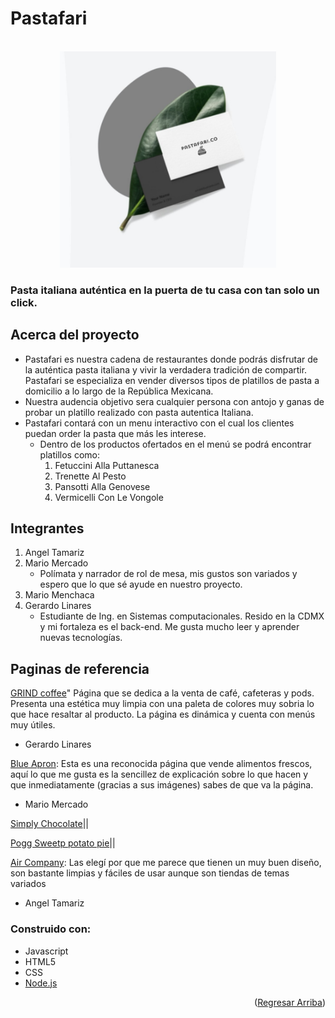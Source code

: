 # Pastafari
<br />
<div align="center">
  <a>
    <img src="design/PastafariLogo.png" alt="Logo" width="346" height="346">
  </a>
  
</div>


### Pasta italiana auténtica en la puerta de tu casa con tan solo un click.

## Acerca del proyecto

- Pastafari es nuestra cadena de restaurantes donde podrás disfrutar de la auténtica pasta italiana y vivir la verdadera tradición de compartir. Pastafari se especializa en vender diversos tipos de platillos de pasta a domicilio a lo largo de la República Mexicana. 
- Nuestra audencia objetivo sera cualquier persona con antojo y ganas de probar un platillo realizado con pasta autentica Italiana.
- Pastafari contará con un menu interactivo con el cual los clientes puedan order la pasta que más les interese.
    - Dentro de los productos ofertados en el menú se podrá encontrar platillos como: 
        1. Fetuccini Alla Puttanesca
        2. Trenette Al Pesto
        3. Pansotti Alla Genovese
        4. Vermicelli Con Le Vongole

## Integrantes

1. Angel Tamariz
2. Mario Mercado
    - Polímata y narrador de rol de mesa, mis gustos son variados y espero que lo que sé ayude en nuestro proyecto.
4. Mario Menchaca
5. Gerardo Linares
    - Estudiante de Ing. en Sistemas computacionales. Resido en la CDMX y mi fortaleza es el back-end. Me gusta mucho leer y aprender nuevas tecnologías.

## Paginas de referencia

[GRIND coffee](https://grind.co.uk/)"
Página que se dedica a la venta de café, cafeteras y pods. Presenta una estética muy limpia con una paleta de colores muy sobria lo que hace resaltar al producto. La página es dinámica y cuenta con menús muy útiles.
- Gerardo Linares


[Blue Apron](https://www.blueapron.com/):
Esta es una reconocida página que vende alimentos frescos, aquí lo que me gusta es la sencillez de explicación sobre lo que hacen y que inmediatamente (gracias a sus imágenes) sabes de que va la página.
- Mario Mercado


[Simply Chocolate](https://simplychocolate.dk/)||

[Pogg Sweetp potato pie](https://pogg-sweetpotatopie.com/en/)||

[Air Company](https://aircompany.com/):
Las elegí por que me parece que tienen un muy buen diseño, son bastante limpias y fáciles de usar aunque son tiendas de temas variados
- Angel Tamariz

### Construido con:

* Javascript
* HTML5
* CSS
* [Node.js](https://nodejs.org/en/)

<p align="right">(<a href="#top">Regresar Arriba</a>)</p>

